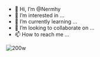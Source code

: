 - 👋 Hi, I’m @Nermhy
- 👀 I’m interested in ...
- 🌱 I’m currently learning ...
- 💞️ I’m looking to collaborate on ...
- 📫 How to reach me ...

<!---
Nermhy/Nermhy is a ✨ special ✨ repository because its `README.md` (this file) appears on your GitHub profile.
You can click the Preview link to take a look at your changes.
--->
![200w](https://github.com/Nermhy/Nermhy/assets/134065864/526e5245-6728-4f3d-be9b-85182945aa15)
